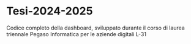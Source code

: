# Tesi-2024-2025
Codice completo della dashboard, sviluppato durante il corso di laurea triennale Pegaso Informatica per le aziende digitali L-31
